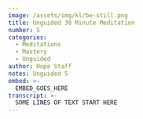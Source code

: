 ```yaml
---
image: /assets/img/kl/be-still.png
title: Unguided 30 Minute Meditation
number: 5
categories:
  - Meditations
  - Mastery
  - Unguided
author: Hope Staff
notes: Unguided 5
embed: >-
  EMBED_GOES_HERE
transcript: >-
  SOME LINES OF TEXT START HERE
---
```


